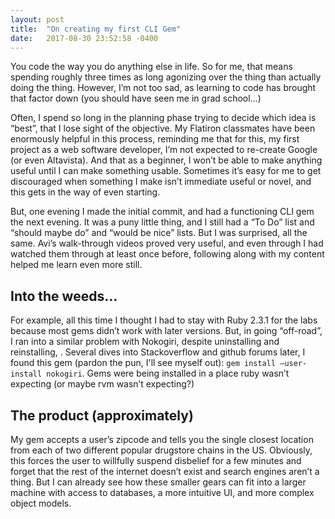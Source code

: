 ```yaml
---
layout: post
title:  "On creating my first CLI Gem"
date:   2017-08-30 23:52:58 -0400
---
```



You code the way you do anything else in life.  So for me, that means spending roughly three times as long agonizing over the thing than actually doing the thing.  However, I’m not too sad, as learning to code has brought that factor down (you should have seen me in grad school…)

Often, I spend so long in the planning phase trying to decide which idea is “best”, that I lose sight of the objective.  My Flatiron classmates have been enormously helpful in this process, reminding me that for this, my first project as a web software developer, I’m not expected to re-create Google (or even Altavista).  And that as a beginner, I won’t be able to make anything useful until I can make something usable.  Sometimes it’s easy for me to get discouraged when something I make isn’t immediate useful or novel, and this gets in the way of even starting.

But, one evening I made the initial commit, and had a functioning CLI gem the next evening.  It was a puny little thing, and I still had a “To Do” list and “should maybe do” and “would be nice” lists.  But I was surprised, all the same.  Avi’s walk-through videos proved very useful, and even through I had watched them through at least once before, following along with my content helped me learn even more still.  

## Into the weeds…

For example, all this time I thought I had to stay with Ruby 2.3.1 for the labs because most gems didn’t work with later versions.  But, in going “off-road”, I ran into a similar problem with Nokogiri, despite uninstalling and reinstalling, .  Several dives into Stackoverflow and github forums later, I found this gem (pardon the pun, I'll see myself out): `gem install –user-install nokogiri`.  Gems were being installed in a place ruby wasn’t expecting (or maybe rvm wasn’t expecting?)

## The product (approximately)

My gem accepts a user’s zipcode and tells you the single closest location from each of two different popular drugstore chains in the US.  Obviously, this forces the user to willfully suspend disbelief for a few minutes and forget that the rest of the internet doesn’t exist and search engines aren’t a thing.  But I can already see how these smaller gears can fit into a larger machine with access to databases, a more intuitive UI, and more complex object models.

